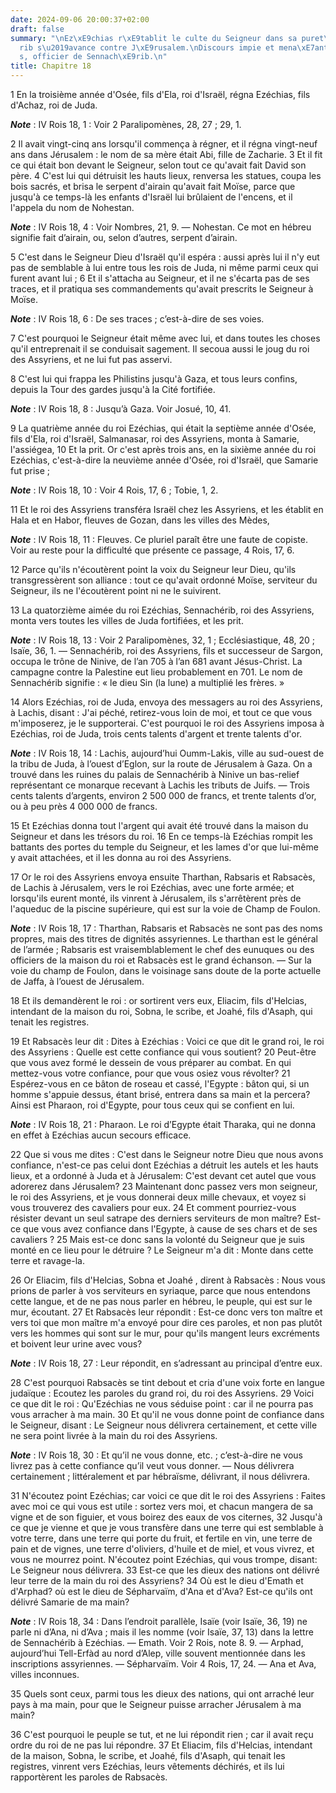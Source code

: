 ```yaml
---
date: 2024-09-06 20:00:37+02:00
draft: false
summary: "\nEz\xE9chias r\xE9tablit le culte du Seigneur dans sa puret\xE9.\nSennach\xE9\
  rib s\u2019avance contre J\xE9rusalem.\nDiscours impie et mena\xE7ants de Rabsac\xE8\
  s, officier de Sennach\xE9rib.\n"
title: Chapitre 18
---
```





1 En la troisième année d'Osée, fils d'Ela, roi d'Israël, régna Ezéchias, fils d'Achaz, roi de Juda.

***Note*** :  IV Rois 18, 1 : Voir 2 Paralipomènes, 28, 27 ; 29, 1.

2 Il avait vingt-cinq ans lorsqu'il commença à régner, et il régna vingt-neuf ans dans Jérusalem : le nom de sa mère était Abi, fille de Zacharie. 3 Et il fit ce qui était bon devant le Seigneur, selon tout ce qu'avait fait David son père. 4 C'est lui qui détruisit les hauts lieux, renversa les statues, coupa les bois sacrés, et brisa le serpent d'airain qu'avait fait Moïse, parce que jusqu'à ce temps-là les enfants d'Israël lui brûlaient de l'encens, et il l'appela du nom de Nohestan.

***Note*** :  IV Rois 18, 4 : Voir Nombres, 21, 9. ― Nohestan. Ce mot en hébreu signifie fait d’airain, ou, selon d’autres, serpent d’airain.

5 C'est dans le Seigneur Dieu d'Israël qu'il espéra : aussi après lui il n'y eut pas de semblable à lui entre tous les rois de Juda, ni même parmi ceux qui furent avant lui ; 6 Et il s'attacha au Seigneur, et il ne s'écarta pas de ses traces, et il pratiqua ses commandements qu'avait prescrits le Seigneur à Moïse.

***Note*** :  IV Rois 18, 6 : De ses traces ; c’est-à-dire de ses voies.

7 C'est pourquoi le Seigneur était même avec lui, et dans toutes les choses qu'il entreprenait il se conduisait sagement. Il secoua aussi le joug du roi des Assyriens, et ne lui fut pas asservi.


8 C'est lui qui frappa les Philistins jusqu'à Gaza, et tous leurs confins, depuis la Tour des gardes jusqu'à la Cité fortifiée.

***Note*** :  IV Rois 18, 8 : Jusqu’à Gaza. Voir Josué, 10, 41.


9 La quatrième année du roi Ezéchias, qui était la septième année d'Osée, fils d'Ela, roi d'Israël, Salmanasar, roi des Assyriens, monta à Samarie, l'assiégea, 10 Et la prit. Or c'est après trois ans, en la sixième année du roi Ezéchias, c'est-à-dire la neuvième année d'Osée, roi d'Israël, que Samarie fut prise ;

***Note*** :  IV Rois 18, 10 : Voir 4 Rois, 17, 6 ; Tobie, 1, 2.

11 Et le roi des Assyriens transféra Israël chez les Assyriens, et les établit en Hala et en Habor, fleuves de Gozan, dans les villes des Mèdes,

***Note*** :  IV Rois 18, 11 : Fleuves. Ce pluriel paraît être une faute de copiste. Voir au reste pour la difficulté que présente ce passage, 4 Rois, 17, 6.

12 Parce qu'ils n'écoutèrent point la voix du Seigneur leur Dieu, qu'ils transgressèrent son alliance : tout ce qu'avait ordonné Moïse, serviteur du Seigneur, ils ne l'écoutèrent point ni ne le suivirent.


13 La quatorzième aimée du roi Ezéchias, Sennachérib, roi des Assyriens, monta vers toutes les villes de Juda fortifiées, et les prit.

***Note*** :  IV Rois 18, 13 : Voir 2 Paralipomènes, 32, 1 ; Ecclésiastique, 48, 20 ; Isaïe, 36, 1. ― Sennachérib, roi des Assyriens, fils et successeur de Sargon, occupa le trône de Ninive, de l’an 705 à l’an 681 avant Jésus-Christ. La campagne contre la Palestine eut lieu probablement en 701. Le nom de Sennachérib signifie : « le dieu Sin (la lune) a multiplié les frères. »

14 Alors Ezéchias, roi de Juda, envoya des messagers au roi des Assyriens, à Lachis, disant : J'ai péché, retirez-vous loin de moi, et tout ce que vous m'imposerez, je le supporterai. C'est pourquoi le roi des Assyriens imposa à Ezéchias, roi de Juda, trois cents talents d'argent et trente talents d'or.

***Note*** :  IV Rois 18, 14 : Lachis, aujourd’hui Oumm-Lakis, ville au sud-ouest de la tribu de Juda, à l’ouest d’Eglon, sur la route de Jérusalem à Gaza. On a trouvé dans les ruines du palais de Sennachérib à Ninive un bas-relief représentant ce monarque recevant à Lachis les tributs de Juifs. ― Trois cents talents d’argents, environ 2 500 000 de francs, et trente talents d’or, ou à peu près 4 000 000 de francs.

15 Et Ezéchias donna tout l'argent qui avait été trouvé dans la maison du Seigneur et dans les trésors du roi. 16 En ce temps-là Ezéchias rompit les battants des portes du temple du Seigneur, et les lames d'or que lui-même y avait attachées, et il les donna au roi des Assyriens.


17 Or le roi des Assyriens envoya ensuite Tharthan, Rabsaris et Rabsacès, de Lachis à Jérusalem, vers le roi Ezéchias, avec une forte armée; et lorsqu'ils eurent monté, ils vinrent à Jérusalem, ils s'arrêtèrent près de l'aqueduc de la piscine supérieure, qui est sur la voie de Champ de Foulon.

***Note*** :  IV Rois 18, 17 : Tharthan, Rabsaris et Rabsacès ne sont pas des noms propres, mais des titres de dignités assyriennes. Le tharthan est le général de l’armée ; Rabsaris est vraisemblablement le chef des eunuques ou des officiers de la maison du roi et Rabsacès est le grand échanson. ― Sur la voie du champ de Foulon, dans le voisinage sans doute de la porte actuelle de Jaffa, à l’ouest de Jérusalem.

18 Et ils demandèrent le roi : or sortirent vers eux, Eliacim, fils d'Helcias, intendant de la maison du roi, Sobna, le scribe, et Joahé, fils d'Asaph, qui tenait les registres.


19 Et Rabsacès leur dit : Dites à Ezéchias : Voici ce que dit le grand roi, le roi des Assyriens : Quelle est cette confiance qui vous soutient? 20 Peut-être que vous avez formé le dessein de vous préparer au combat. En qui mettez-vous votre confiance, pour que vous osiez vous révolter? 21 Espérez-vous en ce bâton de roseau et cassé, l'Egypte : bâton qui, si un homme s'appuie dessus, étant brisé, entrera dans sa main et la percera? Ainsi est Pharaon, roi d'Egypte, pour tous ceux qui se confient en lui.

***Note*** :  IV Rois 18, 21 : Pharaon. Le roi d’Egypte était Tharaka, qui ne donna en effet à Ezéchias aucun secours efficace.

22 Que si vous me dites : C'est dans le Seigneur notre Dieu que nous avons confiance, n'est-ce pas celui dont Ezéchias a détruit les autels et les hauts lieux, et a ordonné à Juda et à Jérusalem: C'est devant cet autel que vous adorerez dans Jérusalem? 23 Maintenant donc passez vers mon seigneur, le roi des Assyriens, et je vous donnerai deux mille chevaux, et voyez si vous trouverez des cavaliers pour eux. 24 Et comment pourriez-vous résister devant un seul satrape des derniers serviteurs de mon maître? Est-ce que vous avez confiance dans l'Egypte, à cause de ses chars et de ses cavaliers ? 25 Mais est-ce donc sans la volonté du Seigneur que je suis monté en ce lieu pour le détruire ? Le Seigneur m'a dit : Monte dans cette terre et ravage-la.


26 Or Eliacim, fils d'Helcias, Sobna et Joahé , dirent à Rabsacès : Nous vous prions de parler à vos serviteurs en syriaque, parce que nous entendons cette langue, et de ne pas nous parler en hébreu, le peuple, qui est sur le mur, écoutant. 27 Et Rabsacès leur répondit : Est-ce donc vers ton maître et vers toi que mon maître m'a envoyé pour dire ces paroles, et non pas plutôt vers les hommes qui sont sur le mur, pour qu'ils mangent leurs excréments et boivent leur urine avec vous?

***Note*** :  IV Rois 18, 27 : Leur répondit, en s’adressant au principal d’entre eux.


28 C'est pourquoi Rabsacès se tint debout et cria d'une voix forte en langue judaïque : Ecoutez les paroles du grand roi, du roi des Assyriens. 29 Voici ce que dit le roi : Qu'Ezéchias ne vous séduise point : car il ne pourra pas vous arracher à ma main. 30 Et qu'il ne vous donne point de confiance dans le Seigneur, disant : Le Seigneur nous délivrera certainement, et cette ville ne sera point livrée à la main du roi des Assyriens.

***Note*** :  IV Rois 18, 30 : Et qu’il ne vous donne, etc. ; c’est-à-dire ne vous livrez pas à cette confiance qu’il veut vous donner. ― Nous délivrera certainement ; littéralement et par hébraïsme, délivrant, il nous délivrera.

31 N'écoutez point Ezéchias; car voici ce que dit le roi des Assyriens : Faites avec moi ce qui vous est utile : sortez vers moi, et chacun mangera de sa vigne et de son figuier, et vous boirez des eaux de vos citernes, 32 Jusqu'à ce que je vienne et que je vous transfère dans une terre qui est semblable à votre terre, dans une terre qui porte du fruit, et fertile en vin, une terre de pain et de vignes, une terre d'oliviers, d'huile et de miel, et vous vivrez, et vous ne mourrez point. N'écoutez point Ezéchias, qui vous trompe, disant: Le Seigneur nous délivrera. 33 Est-ce que les dieux des nations ont délivré leur terre de la main du roi des Assyriens? 34 Où est le dieu d'Emath et d'Arphad? où est le dieu de Sépharvaïm, d'Ana et d'Ava? Est-ce qu'ils ont délivré Samarie de ma main?

***Note*** :  IV Rois 18, 34 : Dans l’endroit parallèle, Isaïe (voir Isaïe, 36, 19) ne parle ni d’Ana, ni d’Ava ; mais il les nomme (voir Isaïe, 37, 13) dans la lettre de Sennachérib à Ezéchias. ― Emath. Voir 2 Rois, note 8. 9. ― Arphad, aujourd’hui Tell-Erfàd au nord d’Alep, ville souvent mentionnée dans les inscriptions assyriennes. ― Sépharvaïm. Voir 4 Rois, 17, 24. ― Ana et Ava, villes inconnues.

35 Quels sont ceux, parmi tous les dieux des nations, qui ont arraché leur pays à ma main, pour que le Seigneur puisse arracher Jérusalem à ma main?


36 C'est pourquoi le peuple se tut, et ne lui répondit rien ; car il avait reçu ordre du roi de ne pas lui répondre. 37 Et Eliacim, fils d'Helcias, intendant de la maison, Sobna, le scribe, et Joahé, fils d'Asaph, qui tenait les registres, vinrent vers Ezéchias, leurs vêtements déchirés, et ils lui rapportèrent les paroles de Rabsacès.

